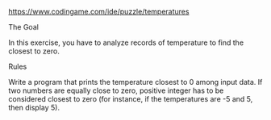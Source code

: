 https://www.codingame.com/ide/puzzle/temperatures

The Goal

In this exercise, you have to analyze records of temperature to find the closest to zero.

Rules

Write a program that prints the temperature closest to 0 among input data. If two numbers are equally close to zero, positive integer has to be considered closest to zero (for instance, if the temperatures are -5 and 5, then display 5).
